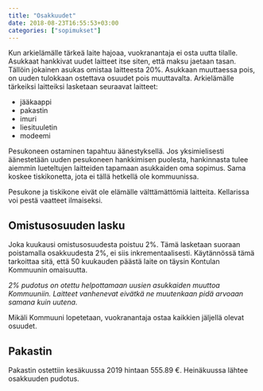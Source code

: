 ```yaml
---
title: "Osakkuudet"
date: 2018-08-23T16:55:53+03:00
categories: ["sopimukset"]
---
```

Kun arkielämälle tärkeä laite hajoaa, vuokranantaja ei osta uutta tilalle. Asukkaat hankkivat uudet laitteet itse siten, että maksu jaetaan tasan. Tällöin jokainen asukas omistaa laitteesta 20%. Asukkaan muuttaessa pois, on uuden tulokkaan ostettava osuudet pois muuttavalta. Arkielämälle tärkeiksi laitteiksi lasketaan seuraavat laitteet:

  - jääkaappi
  - pakastin
  - imuri
  - liesituuletin
  - modeemi

Pesukoneen ostaminen tapahtuu äänestyksellä. Jos yksimielisesti äänestetään uuden pesukoneen hankkimisen puolesta, hankinnasta tulee aiemmin lueteltujen laitteiden tapamaan asukkaiden oma sopimus. Sama koskee tiskikonetta, jota ei tällä hetkellä ole kommuunissa.

Pesukone ja tiskikone eivät ole elämälle välttämättömiä laitteita. Kellarissa voi pestä vaatteet ilmaiseksi.

## Omistusosuuden lasku

Joka kuukausi omistusosuudesta poistuu 2%. Tämä lasketaan suoraan poistamalla osakkuudesta 2%, ei siis inkrementaalisesti. Käytännössä tämä tarkoittaa sitä, että 50 kuukauden päästä laite on täysin Kontulan Kommuunin omaisuutta.

*2% pudotus on otettu helpottamaan uusien asukkaiden muuttoa Kommuuniin. Laitteet vanhenevat eivätkä ne muutenkaan pidä arvoaan samana kuin uutena.*

Mikäli Kommuuni lopetetaan, vuokranantaja ostaa kaikkien jäljellä olevat osuudet.

## Pakastin
Pakastin ostettiin kesäkuussa 2019 hintaan 555.89 €. Heinäkuussa lähtee osakkuuden pudotus.

